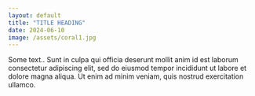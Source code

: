 ```yaml
---
layout: default
title: "TITLE HEADING"
date: 2024-06-10
image: /assets/coral1.jpg
---
```


Some text.. Sunt in culpa qui officia deserunt mollit anim id est laborum consectetur adipiscing elit, sed do eiusmod tempor incididunt ut labore et dolore magna aliqua. Ut enim ad minim veniam, quis nostrud exercitation ullamco.
